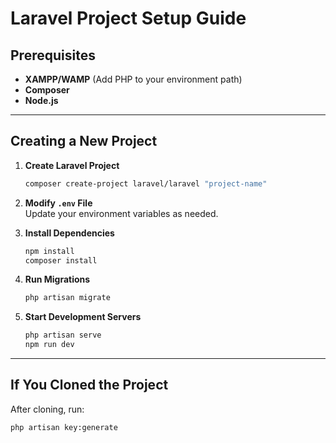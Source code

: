 # Laravel Project Setup Guide

## Prerequisites

- **XAMPP/WAMP** (Add PHP to your environment path)
- **Composer**
- **Node.js**

---

## Creating a New Project

1. **Create Laravel Project**
   ```bash
   composer create-project laravel/laravel "project-name"
   ```

2. **Modify `.env` File**  
   Update your environment variables as needed.

3. **Install Dependencies**
   ```bash
   npm install
   composer install
   ```

4. **Run Migrations**
   ```bash
   php artisan migrate
   ```

5. **Start Development Servers**
   ```bash
   php artisan serve
   npm run dev
   ```

---

## If You Cloned the Project

After cloning, run:

```bash
php artisan key:generate
```